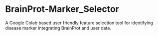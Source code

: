 # BrainProt-Marker_Selector
A Google Colab based user friendly feature selection tool for identifying disease marker integrating BrainProt and user data. 
